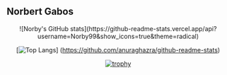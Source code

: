 ## Norbert Gabos

<div align="center">
  ![Norby's GitHub stats](https://github-readme-stats.vercel.app/api?username=Norby99&show_icons=true&theme=radical)

  [![Top Langs](https://github-readme-stats.vercel.app/api/top-langs/?username=Norby99&layout=compact&show_icons=true&theme=radical)]       (https://github.com/anuraghazra/github-readme-stats)

  [![trophy](https://github-profile-trophy.vercel.app/?username=Norby99&show_icons=true&theme=radical)](https://github.com/ryo-ma/github-profile-trophy)

</div>
